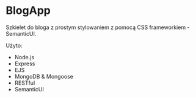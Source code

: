 # BlogApp

Szkielet do bloga z prostym stylowaniem z pomocą CSS frameworkiem - SemanticUI.

Użyto:
  - Node.js
  - Express
  - EJS
  - MongoDB & Mongoose
  - RESTful
  - SemanticUI
